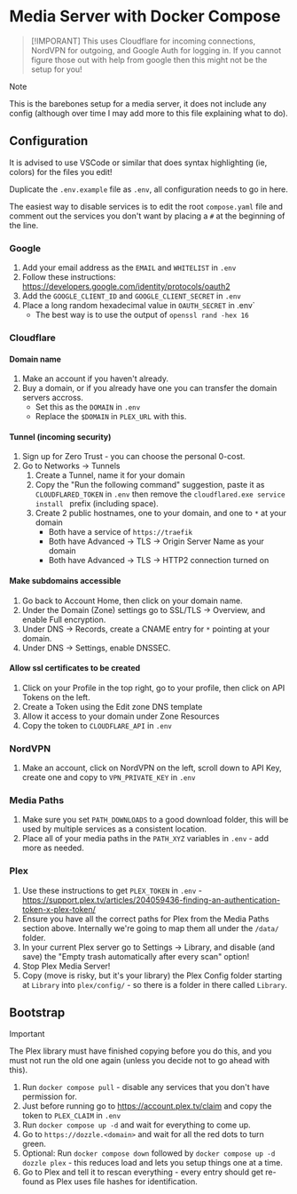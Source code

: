 # Media Server with Docker Compose

> [!IMPORANT]
> This uses Cloudflare for incoming connections, NordVPN for outgoing, and Google Auth for logging in. If you cannot figure those out with help from google then this might not be the setup for you!

> [!NOTE]
> This is the barebones setup for a media server, it does not include any config (although over time I may add more to this file explaining what to do).

## Configuration

It is advised to use VSCode or similar that does syntax highlighting (ie, colors) for the files you edit!

Duplicate the `.env.example` file as `.env`, all configuration needs to go in here.

The easiest way to disable services is to edit the root `compose.yaml` file and comment out the services you don't want by placing a `#` at the beginning of the line.

### Google

1. Add your email address as the `EMAIL` and `WHITELIST` in `.env`
1. Follow these instructions: <https://developers.google.com/identity/protocols/oauth2>
1. Add the `GOOGLE_CLIENT_ID` and `GOOGLE_CLIENT_SECRET` in `.env`
1. Place a long random hexadecimal value in `OAUTH_SECRET` in .env`
    * The best way is to use the output of `openssl rand -hex 16`

### Cloudflare

#### Domain name

1. Make an account if you haven't already.
1. Buy a domain, or if you already have one you can transfer the domain servers accross.
    * Set this as the `DOMAIN` in `.env`
    * Replace the `$DOMAIN` in `PLEX_URL` with this.

#### Tunnel (incoming security)

1. Sign up for Zero Trust - you can choose the personal 0-cost.
1. Go to Networks -> Tunnels
    1. Create a Tunnel, name it for your domain
    1. Copy the "Run the following command" suggestion, paste it as `CLOUDFLARED_TOKEN` in `.env` then remove the `cloudflared.exe service install ` prefix (including space).
    1. Create 2 public hostnames, one to your domain, and one to `*` at your domain
        * Both have a service of `https://traefik`
        * Both have Advanced -> TLS -> Origin Server Name as your domain
        * Both have Advanced -> TLS -> HTTP2 connection turned on

#### Make subdomains accessible

1. Go back to Account Home, then click on your domain name.
1. Under the Domain (Zone) settings go to SSL/TLS -> Overview, and enable Full encryption.
1. Under DNS -> Records, create a CNAME entry for `*` pointing at your domain.
1. Under DNS -> Settings, enable DNSSEC.

#### Allow ssl certificates to be created

1. Click on your Profile in the top right, go to your profile, then click on API Tokens on the left.
1. Create a Token using the Edit zone DNS template
1. Allow it access to your domain under Zone Resources
1. Copy the token to `CLOUDFLARE_API` in `.env`

### NordVPN

1. Make an account, click on NordVPN on the left, scroll down to API Key, create one and copy to `VPN_PRIVATE_KEY` in `.env`

### Media Paths

1. Make sure you set `PATH_DOWNLOADS` to a good download folder, this will be used by multiple services as a consistent location.
1. Place all of your media paths in the `PATH_XYZ` variables in `.env` - add more as needed.

### Plex

1. Use these instructions to get `PLEX_TOKEN` in `.env` - <https://support.plex.tv/articles/204059436-finding-an-authentication-token-x-plex-token/>
1. Ensure you have all the correct paths for Plex from the Media Paths section above. Internally we're going to map them all under the `/data/` folder.
1. In your current Plex server go to Settings -> Library, and disable (and save) the "Empty trash automatically after every scan" option!
1. Stop Plex Media Server!
1. Copy (move is risky, but it's your library) the Plex Config folder starting at `Library` into `plex/config/` - so there is a folder in there called `Library`.

## Bootstrap

> [!IMPORTANT]
> The Plex library must have finished copying before you do this, and you must not run the old one again (unless you decide not to go ahead with this).

1. Run `docker compose pull` - disable any services that you don't have permission for.
1. Just before running go to <https://account.plex.tv/claim> and copy the token to `PLEX_CLAIM` in `.env`
1. Run `docker compose up -d` and wait for everything to come up.
1. Go to `https://dozzle.<domain>` and wait for all the red dots to turn green.
1. Optional: Run `docker compose down` followed by `docker compose up -d dozzle plex` - this reduces load and lets you setup things one at a time.
1. Go to Plex and tell it to rescan everything - every entry should get re-found as Plex uses file hashes for identification.
